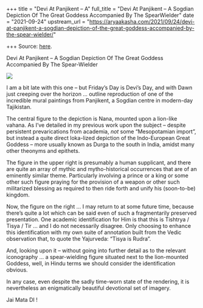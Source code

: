 +++
title = "Devi At Panjikent – A"
full_title = "Devi At Panjikent – A Sogdian Depiction Of The Great Goddess Accompanied By The SpearWielder"
date = "2021-09-24"
upstream_url = "https://aryaakasha.com/2021/09/24/devi-at-panjikent-a-sogdian-depiction-of-the-great-goddess-accompanied-by-the-spear-wielder/"

+++
Source: [here](https://aryaakasha.com/2021/09/24/devi-at-panjikent-a-sogdian-depiction-of-the-great-goddess-accompanied-by-the-spear-wielder/).

Devi At Panjikent – A Sogdian Depiction Of The Great Goddess Accompanied By The Spear-Wielder

![](https://aryaakasha.files.wordpress.com/2021/09/painting-from-penjikent-sector-xxv-room-12-after-grenet-marshak-1998-fig-12.png?w=850)

I am a bit late with this one – but Friday’s Day is Devi’s Day, and with
Dawn just creeping over the horizon … outline reproduction of one of the
incredible mural paintings from Panjikent, a Sogdian centre in
modern-day Tajikistan.

The central figure to the depiction is Nana, mounted upon a lion-like
vahana. As I’ve detailed in my previous work upon the subject – despite
persistent prevarications from academia, *not* some “Mesopotamian
import”, but instead a quite direct loka-lized depiction of the
Indo-European Great Goddess – more usually known as Durga to the south
in India, amidst many other theonyms and epithets.

The figure in the upper right is presumably a human supplicant, and
there are quite an array of mythic and mytho-historical occurrences that
are of an eminently similar theme. Particularly involving a prince or a
king or some other such figure praying for the provision of a weapon or
other such militarized blessing as required to then ride forth and unify
his (soon-to-be) kingdom.

Now, the figure on the right … I may return to at some future time,
because there’s quite a lot which can be said even of such a
fragmentarily preserved presentation. One academic identification for
Him is that this is Tishtrya / Tisya / Tir … and I do not necessarily
disagree. Only choosing to enhance this identification with my own suite
of annotation built from the Vedic observation that, to quote the
Yajurveda: “Tisya is Rudra”.

And, looking upon it – without going into further detail as to the
relevant iconography … a spear-wielding figure situated next to the
lion-mounted Goddess, well, in Hindu terms we should consider the
identification obvious.

In any case, even despite the sadly time-worn state of the rendering, it
is nevertheless an enigmatically beautiful devotional set of imagery.

Jai Mata DI !
